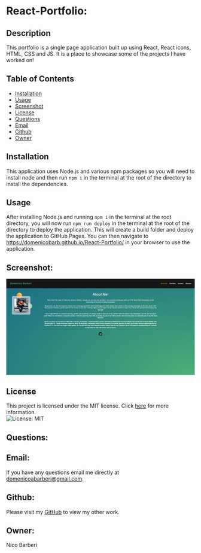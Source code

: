 # React-Portfolio:

## Description
This portfolio is a single page application built up using React, React icons, HTML, CSS and JS. It is a place to showcase some of the projects I have worked on!

## Table of Contents

* [Installation](#installation)
* [Usage](#usage)
* [Screenshot](#screenshot)
* [License](#license)
* [Questions](#Questions)
* [Email](#Email)
* [Github](#Github)
* [Owner](#Owner)

## Installation
This application uses Node.js and various npm packages so you will need to install node and then run ```npm i``` in the terminal at the root of the directory to install the dependencies.

## Usage
After installing Node.js and running ```npm i``` in the terminal at the root directory, you will now run ```npm run deploy``` in the terminal at the root of the directory to deploy the application. This will create a build folder and deploy the application to GitHub Pages. You can then navigate to https://domenicobarb.github.io/React-Portfolio/ in your browser to use the application.

## Screenshot:
![Screenshot of Application](./src/assets/screenshot/screenshot.png)

## License
This project is licensed under the MIT license. Click [here](https://opensource.org/licenses/MIT) for more information.<br>
![License: MIT](https://img.shields.io/badge/License-MIT-yellow.svg)


## Questions:
## Email:
If you have any questions email me directly at domenicoabarberi@gmail.com.

## Github:
Please visit my [GitHub](https://github.com/DomenicoBarb) to view my other work.

## Owner:
Nico Barberi